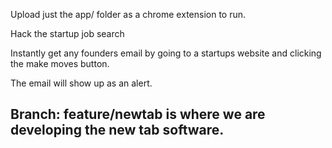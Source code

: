 Upload just the app/ folder as a chrome extension to run. 

Hack the startup job search

Instantly get any founders email by going to a startups website and clicking the make moves button. 

The email will show up as an alert.

## Branch: feature/newtab is where we are developing the new tab software.
